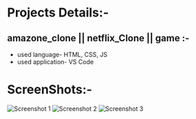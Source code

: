 # Projects Details:-

## amazone_clone || netflix_Clone || game :-
* used language- HTML, CSS, JS
* used application- VS Code
# ScreenShots:-


![Screenshot 1](https://github.com/manojGhosh05/htm_css_js_projects/assets/167670906/1dd0da2a-b17d-4208-94a5-dba88e407126)
![Screenshot 2](https://github.com/manojGhosh05/htm_css_js_projects/assets/167670906/fec41eae-0ef4-465f-bb4a-673fab40d5b6)
![Screenshot 3](https://github.com/manojGhosh05/htm_css_js_projects/assets/167670906/ae846fd0-6da6-4084-ac8b-732ecfe52865)
